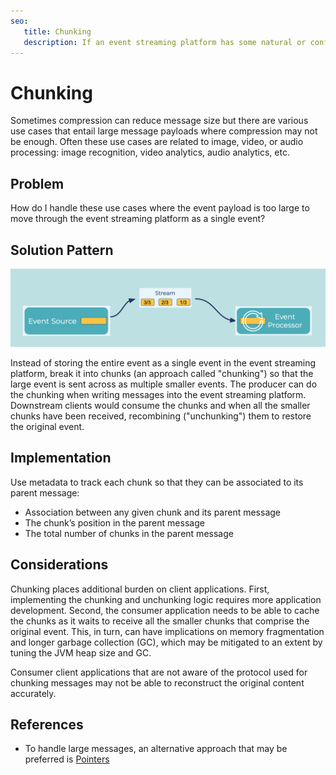 ```yaml
---
seo:
   title: Chunking
   description: If an event streaming platform has some natural or configured size limit for the events, instead of storing the entire event, break it into chunks
---
```


# Chunking

Sometimes compression can reduce message size but there are various use cases that entail large message payloads where compression may not be enough.
Often these use cases are related to image, video, or audio processing: image recognition, video analytics, audio analytics, etc.

## Problem

How do I handle these use cases where the event payload is too large to move through the event streaming platform as a single event?

## Solution Pattern

![chunking](../img/chunking.png)

Instead of storing the entire event as a single event in the event streaming platform, break it into chunks (an approach called "chunking") so that the large event is sent across as multiple smaller events.
The producer can do the chunking when writing messages into the event streaming platform.
Downstream clients would consume the chunks and when all the smaller chunks have been received, recombining ("unchunking") them to restore the original event.

## Implementation
Use metadata to track each chunk so that they can be associated to its parent message:

- Association between any given chunk and its parent message
- The chunk’s position in the parent message
- The total number of chunks in the parent message

## Considerations
Chunking places additional burden on client applications.
First, implementing the chunking and unchunking logic requires more application development.
Second, the consumer application needs to be able to cache the chunks as it waits to receive all the smaller chunks that comprise the original event.
This, in turn, can have implications on memory fragmentation and longer garbage collection (GC), which may be mitigated to an extent by tuning the JVM heap size and GC.

Consumer client applications that are not aware of the protocol used for chunking messages may not be able to reconstruct the original content accurately.

## References
* To handle large messages, an alternative approach that may be preferred is [Pointers](../event-processing/pointers.md)
